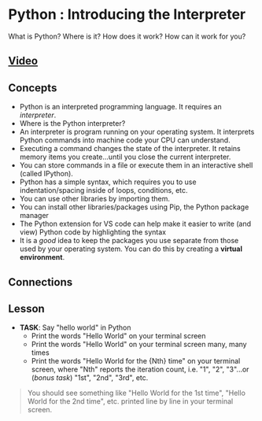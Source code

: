 # Python : Introducing the Interpreter
What is Python? Where is it? How does it work? How can it work for you?

## [Video](https://vimeo.com/1042618092)

## Concepts
- Python is an interpreted programming language. It requires an *interpreter*.
- Where is the Python interpreter?
- An interpreter is program running on your operating system. It interprets Python commands into machine code your CPU can understand.
- Executing a command changes the state of the interpreter. It retains memory items you create...until you close the current interpreter.
- You can store commands in a file or execute them in an interactive shell (called IPython).
- Python has a simple syntax, which requires you to use indentation/spacing inside of loops, conditions, etc.
- You can use other libraries by importing them.
- You can install other libraries/packages using Pip, the Python package manager
- The Python extension for VS code can help make it easier to write (and view) Python code by highlighting the syntax
- It is a *good* idea to keep the packages you use separate from those used by your operating system. You can do this by creating a **virtual environment**.

## Connections

## Lesson

- **TASK**: Say "hello world" in Python
    - Print the words "Hello World" on your terminal screen
    - Print the words "Hello World" on your terminal screen many, many times
    - Print the words "Hello World for the {Nth} time" on your terminal screen, where "Nth" reports the iteration count, i.e. "1", "2", "3"...or (*bonus task*) "1st", "2nd", "3rd", etc.
> You should see something like "Hello World for the 1st time", "Hello World for the 2nd time", etc. printed line by line in your terminal screen.